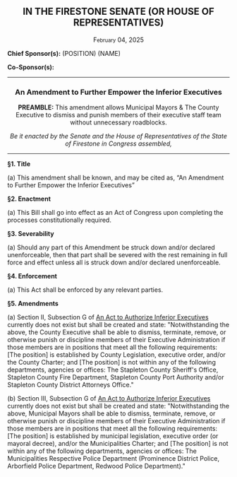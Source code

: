 <div align="center">
  
<h2>IN THE FIRESTONE SENATE (OR HOUSE OF REPRESENTATIVES)</h2>

F<small>ebruary</small> 04, 2025

</div>

**Chief Sponsor(s):** (POSITION) (NAME)

**Co-Sponsor(s):**

<div align="center">

---
  
<h3>An Amendment to Further Empower the Inferior Executives</h3>

**PREAMBLE:** This amendment allows Municipal Mayors & The County Executive to dismiss and punish members of their executive staff team without unnecessary roadblocks.

*Be it enacted by the Senate and the House of Representatives of the State of Firestone in Congress assembled,*
</div>

---

**§1. Title**

(a) This amendment shall be known, and may be cited as, “An Amendment to Further Empower the Inferior Executives”

**§2. Enactment**

(a) This Bill shall go into effect as an Act of Congress upon completing the processes constitutionally required.

**§3. Severability**

(a) Should any part of this Amendment be struck down and/or declared unenforceable, then that part shall be severed with the rest remaining in full force and effect unless all is struck down and/or declared unenforceable.

**§4. Enforcement**

(a) This Act shall be enforced by any relevant parties.

**§5. Amendments**

(a) Section II, Subsection G of [An Act to Authorize Inferior Executives](https://forums.stateoffirestone.com/t/an-act-to-authorize-inferior-executives/26825) currently does not exist but shall be created and state:
"Notwithstanding the above, the County Executive shall be able to dismiss, terminate, remove, or otherwise punish or discipline members of their Executive Administration if those members are in positions that meet all the following requirements: [The position] is established by County Legislation, executive order, and/or the County Charter; and [The position] is not within any of the following departments, agencies or offices: The Stapleton County Sheriff's Office, Stapleton County Fire Department, Stapleton County Port Authority and/or Stapleton County District Attorneys Office."

(b) Section III, Subsection G of [An Act to Authorize Inferior Executives](https://forums.stateoffirestone.com/t/an-act-to-authorize-inferior-executives/26825) currently does not exist but shall be created and state:
"Notwithstanding the above, Municipal Mayors shall be able to dismiss, terminate, remove, or otherwise punish or discipline members of their Executive Administration if those members are in positions that meet all the following requirements: [The position] is established by municipal legislation, executive order (or mayoral decree), and/or the Municipalities Charter; and [The position] is not within any of the following departments, agencies or offices: The Municipalities Respective Police Department (Prominence District Police, Arborfield Police Department, Redwood Police Department)."
